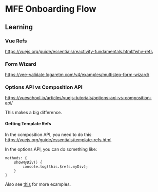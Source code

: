 # MFE Onboarding Flow

## Learning

### Vue Refs

https://vuejs.org/guide/essentials/reactivity-fundamentals.html#why-refs

### Form Wizard

https://vee-validate.logaretm.com/v4/examples/multistep-form-wizard/

### Options API vs Composition API

https://vueschool.io/articles/vuejs-tutorials/options-api-vs-composition-api/

This makes a big difference.

#### Getting Template Refs

In the composition API, you need to do this: https://vuejs.org/guide/essentials/template-refs.html

In the options API, you can do something like:

```
methods: {
    showMyDiv() {
        console.log(this.$refs.myDiv);
    }
}
```

Also see [this](https://stackoverflow.com/questions/71093658/how-to-get-refs-using-composition-api-in-vue3) for more examples.
